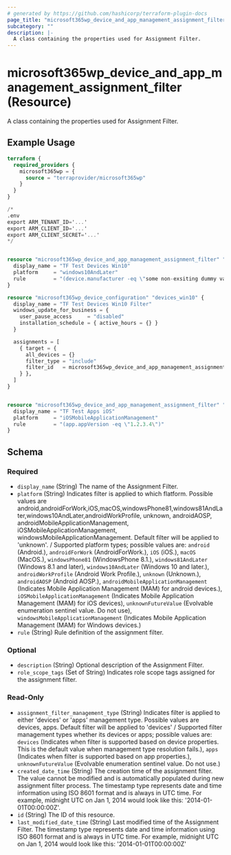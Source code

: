 ```yaml
---
# generated by https://github.com/hashicorp/terraform-plugin-docs
page_title: "microsoft365wp_device_and_app_management_assignment_filter Resource - microsoft365wp"
subcategory: ""
description: |-
  A class containing the properties used for Assignment Filter.
---
```


# microsoft365wp_device_and_app_management_assignment_filter (Resource)

A class containing the properties used for Assignment Filter.

## Example Usage

```terraform
terraform {
  required_providers {
    microsoft365wp = {
      source = "terraprovider/microsoft365wp"
    }
  }
}

/*
.env
export ARM_TENANT_ID='...'
export ARM_CLIENT_ID='...'
export ARM_CLIENT_SECRET='...'
*/


resource "microsoft365wp_device_and_app_management_assignment_filter" "devices_win10" {
  display_name = "TF Test Devices Win10"
  platform     = "windows10AndLater"
  rule         = "(device.manufacturer -eq \"some non-exsiting dummy value\")"
}

resource "microsoft365wp_device_configuration" "devices_win10" {
  display_name = "TF Test Devices Win10 Filter"
  windows_update_for_business = {
    user_pause_access     = "disabled"
    installation_schedule = { active_hours = {} }
  }

  assignments = [
    { target = {
      all_devices = {}
      filter_type = "include"
      filter_id   = microsoft365wp_device_and_app_management_assignment_filter.devices_win10.id
    } },
  ]
}


resource "microsoft365wp_device_and_app_management_assignment_filter" "apps_ios" {
  display_name = "TF Test Apps iOS"
  platform     = "iOSMobileApplicationManagement"
  rule         = "(app.appVersion -eq \"1.2.3.4\")"
}
```

<!-- schema generated by tfplugindocs -->
## Schema

### Required

- `display_name` (String) The name of the Assignment Filter.
- `platform` (String) Indicates filter is applied to which flatform. Possible values are android,androidForWork,iOS,macOS,windowsPhone81,windows81AndLater,windows10AndLater,androidWorkProfile, unknown, androidAOSP, androidMobileApplicationManagement, iOSMobileApplicationManagement, windowsMobileApplicationManagement. Default filter will be applied to 'unknown'. / Supported platform types; possible values are: `android` (Android.), `androidForWork` (AndroidForWork.), `iOS` (iOS.), `macOS` (MacOS.), `windowsPhone81` (WindowsPhone 8.1.), `windows81AndLater` (Windows 8.1 and later), `windows10AndLater` (Windows 10 and later.), `androidWorkProfile` (Android Work Profile.), `unknown` (Unknown.), `androidAOSP` (Android AOSP.), `androidMobileApplicationManagement` (Indicates Mobile Application Management (MAM) for android devices.), `iOSMobileApplicationManagement` (Indicates Mobile Application Management (MAM) for iOS devices), `unknownFutureValue` (Evolvable enumeration sentinel value. Do not use), `windowsMobileApplicationManagement` (Indicates Mobile Application Management (MAM) for Windows devices.)
- `rule` (String) Rule definition of the assignment filter.

### Optional

- `description` (String) Optional description of the Assignment Filter.
- `role_scope_tags` (Set of String) Indicates role scope tags assigned for the assignment filter.

### Read-Only

- `assignment_filter_management_type` (String) Indicates filter is applied to either 'devices' or 'apps' management type. Possible values are devices, apps. Default filter will be applied to 'devices' / Supported filter management types whether its devices or apps; possible values are: `devices` (Indicates when filter is supported based on device properties. This is the default value when management type resolution fails.), `apps` (Indicates when filter is supported based on app properties.), `unknownFutureValue` (Evolvable enumeration sentinel value. Do not use.)
- `created_date_time` (String) The creation time of the assignment filter. The value cannot be modified and is automatically populated during new assignment filter process. The timestamp type represents date and time information using ISO 8601 format and is always in UTC time. For example, midnight UTC on Jan 1, 2014 would look like this: '2014-01-01T00:00:00Z'.
- `id` (String) The ID of this resource.
- `last_modified_date_time` (String) Last modified time of the Assignment Filter. The timestamp type represents date and time information using ISO 8601 format and is always in UTC time. For example, midnight UTC on Jan 1, 2014 would look like this: '2014-01-01T00:00:00Z'


